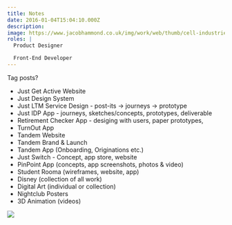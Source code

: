 ```yaml
---
title: Notes
date: 2016-01-04T15:04:10.000Z
description:
image: https://www.jacobhammond.co.uk/img/work/web/thumb/cell-industries.jpg
roles: |
  Product Designer

  Front-End Developer
---
```


Tag posts?

* Just Get Active Website
* Just Design System
* Just LTM Service Design - post-its -> journeys -> prototype
* Just IDP App - journeys, sketches/concepts, prototypes, deliverable
* Retirement Checker App - desiging with users, paper prototypes,
* TurnOut App
* Tandem Website
* Tandem Brand & Launch
* Tandem App (Onboarding, Originations etc.)
* Just Switch - Concept, app store, website
* PinPoint App (concepts, app screenshots, photos & video)
* Student Rooma (wireframes, website, app)
* Disney (collection of all work)
* Digital Art (individual or collection)
* Nightclub Posters
* 3D Animation (videos)



![](https://www.jacobhammond.co.uk/img/work/web/large/cell-industries.jpg)
